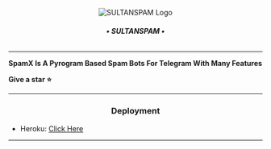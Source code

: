 <p align="center">
  <img src="resources/RiZoeLX.png" alt="SULTANSPAM Logo">
</p>
<h6 align="center">
  <b>• SULTANSPAM •</b>
</h6>

----

<b> SpamX Is A Pyrogram Based Spam Bots For Telegram With Many Features </b>


<b> Give a star ⭐</b>

----


<h3 align="center">Deployment</h3>

  - Heroku: [Click Here](https://github.com/RiZoeLX/SpamX/blob/main/resources/heroku.md)
  
----

